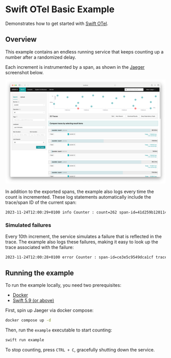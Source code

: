 # Swift OTel Basic Example

Demonstrates how to get started with [Swift OTel](https://github.com/slashmo/swift-otel).

## Overview

This example contains an endless running service that keeps counting up a number after a randomized delay.

Each increment is instrumented by a span, as shown in the [Jaeger](https://jaegertracing.io) screenshot below.

![Screenshot of Jaeger displaying recorded spans from this example](tracing-counter-example.png)

In addition to the exported spans, the example also logs every time the count is incremented. These log
statements automatically include the trace/span ID of the current span:

```sh
2023-11-24T12:00:29+0100 info Counter : count=262 span-id=41d259b120114123 trace-id=08536b458fb95482a59fa15ee185fcaf [Example] Counted up.
```

### Simulated failures

Every 10th increment, the service simulates a failure that is reflected in the trace.
The example also logs these failures, making it easy to look up the trace associated with the failure:

```sh
2023-11-24T12:00:28+0100 error Counter : span-id=ce3e5c9549dca1cf trace-id=c0270967c8f364fc7e0762f107e967a3 value=260 [Example] Failed to count up, skipping value.
```

## Running the example

To run the example locally, you need two prerequisites:

- [Docker](https://docker.com)
- [Swift 5.9 (or above)](https://swift.org/download)

First, spin up Jaeger via docker compose:

```sh
docker compose up -d
```

Then, run the `example` executable to start counting:

```sh
swift run example
```

To stop counting, press `CTRL + C`, gracefully shutting down the service.
